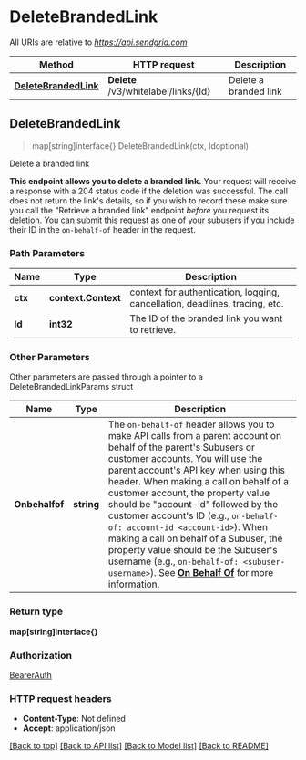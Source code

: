 # DeleteBrandedLink

All URIs are relative to *https://api.sendgrid.com*

Method | HTTP request | Description
------------- | ------------- | -------------
[**DeleteBrandedLink**](DeleteBrandedLink.md#DeleteBrandedLink) | **Delete** /v3/whitelabel/links/{Id} | Delete a branded link



## DeleteBrandedLink

> map[string]interface{} DeleteBrandedLink(ctx, Idoptional)

Delete a branded link

**This endpoint allows you to delete a branded link.**  Your request will receive a response with a 204 status code if the deletion was successful. The call does not return the link's details, so if you wish to record these make sure you call the  \"Retrieve a branded link\" endpoint *before* you request its deletion.  You can submit this request as one of your subusers if you include their ID in the `on-behalf-of` header in the request.

### Path Parameters


Name | Type | Description
------------- | ------------- | -------------
**ctx** | **context.Context** | context for authentication, logging, cancellation, deadlines, tracing, etc.
**Id** | **int32** | The ID of the branded link you want to retrieve.

### Other Parameters

Other parameters are passed through a pointer to a DeleteBrandedLinkParams struct


Name | Type | Description
------------- | ------------- | -------------
**Onbehalfof** | **string** | The `on-behalf-of` header allows you to make API calls from a parent account on behalf of the parent's Subusers or customer accounts. You will use the parent account's API key when using this header. When making a call on behalf of a customer account, the property value should be \"account-id\" followed by the customer account's ID (e.g., `on-behalf-of: account-id <account-id>`). When making a call on behalf of a Subuser, the property value should be the Subuser's username (e.g., `on-behalf-of: <subuser-username>`). See [**On Behalf Of**](https://docs.sendgrid.com/api-reference/how-to-use-the-sendgrid-v3-api/on-behalf-of) for more information.

### Return type

**map[string]interface{}**

### Authorization

[BearerAuth](../README.md#BearerAuth)

### HTTP request headers

- **Content-Type**: Not defined
- **Accept**: application/json

[[Back to top]](#) [[Back to API list]](../README.md#documentation-for-api-endpoints)
[[Back to Model list]](../README.md#documentation-for-models)
[[Back to README]](../README.md)


